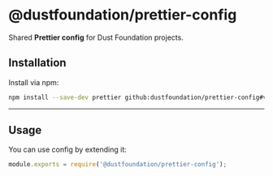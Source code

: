 # @dustfoundation/prettier-config

Shared **Prettier config** for Dust Foundation projects.

## Installation

Install via npm:

```sh
npm install --save-dev prettier github:dustfoundation/prettier-config#v0.0.2
```

---

## Usage

You can use config by extending it:

```js
module.exports = require('@dustfoundation/prettier-config');
```